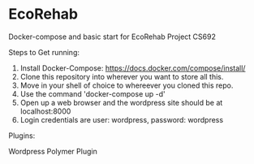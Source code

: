 # EcoRehab
Docker-compose and basic start for EcoRehab Project CS692

Steps to Get running:

1. Install Docker-Compose: https://docs.docker.com/compose/install/
2. Clone this repository into wherever you want to store all this.
3. Move in your shell of choice to whereever you cloned this repo.
4. Use the command 'docker-compose up -d'
5. Open up a web browser and the wordpress site should be at localhost:8000
6. Login credentials are user: wordpress, password: wordpress

Plugins:

Wordpress Polymer Plugin



